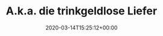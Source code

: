 ---
retweeted: false
source: <a href="http://www.samruston.co.uk" rel="nofollow">Flamingo for Android</a>
entities:
  user_mentions: []
  urls: []
  symbols: []
  media:
  - expanded_url: https://twitter.com/bascht/status/1238848660676530176/photo/1
    indices:
    - '36'
    - '59'
    url: https://t.co/NMQbLH3EM4
    media_url: http://pbs.twimg.com/media/ETFGSojXgAA-6fT.jpg
    id_str: '1238848658440945664'
    id: '1238848658440945664'
    media_url_https: https://pbs.twimg.com/media/ETFGSojXgAA-6fT.jpg
    sizes:
      large:
        w: '1080'
        h: '788'
        resize: fit
      small:
        w: '680'
        h: '496'
        resize: fit
      medium:
        w: '1080'
        h: '788'
        resize: fit
      thumb:
        w: '150'
        h: '150'
        resize: crop
    type: photo
    display_url: pic.twitter.com/NMQbLH3EM4
  hashtags: []
display_text_range:
- '0'
- '59'
favorite_count: '2'
id_str: '1238848660676530176'
truncated: false
retweet_count: '0'
id: '1238848660676530176'
possibly_sensitive: false
created_at: Sat Mar 14 15:25:12 +0000 2020
favorited: false
full_text: A.k.a. die trinkgeldlose Lieferung.
lang: de
extended_entities:
  media:
  - expanded_url: https://twitter.com/bascht/status/1238848660676530176/photo/1
    indices:
    - '36'
    - '59'
    url: https://t.co/NMQbLH3EM4
    media_url: http://pbs.twimg.com/media/ETFGSojXgAA-6fT.jpg
    id_str: '1238848658440945664'
    id: '1238848658440945664'
    media_url_https: https://pbs.twimg.com/media/ETFGSojXgAA-6fT.jpg
    sizes:
      large:
        w: '1080'
        h: '788'
        resize: fit
      small:
        w: '680'
        h: '496'
        resize: fit
      medium:
        w: '1080'
        h: '788'
        resize: fit
      thumb:
        w: '150'
        h: '150'
        resize: crop
    type: photo
    display_url: pic.twitter.com/NMQbLH3EM4
tags:
- pesos:twitter
date: '2020-03-14T15:25:12+00:00'
src: https://twitter.com/bascht/status/1238848660676530176
original_url: https://twitter.com/bascht/status/1238848660676530176
type: twitter_tweet
media_url: https://img.bascht.com/twitter/pbs.twimg.com/media/ETFGSojXgAA-6fT.jpg
text: A.k.a. die trinkgeldlose Lieferung.
title: A.k.a. die trinkgeldlose Liefer

---